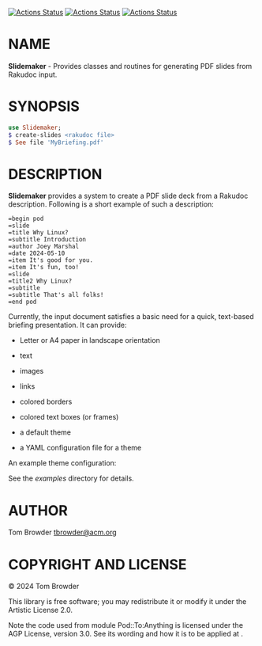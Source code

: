 [![Actions Status](https://github.com/tbrowder/Slidemaker/actions/workflows/linux.yml/badge.svg)](https://github.com/tbrowder/Slidemaker/actions) [![Actions Status](https://github.com/tbrowder/Slidemaker/actions/workflows/macos.yml/badge.svg)](https://github.com/tbrowder/Slidemaker/actions) [![Actions Status](https://github.com/tbrowder/Slidemaker/actions/workflows/windows.yml/badge.svg)](https://github.com/tbrowder/Slidemaker/actions)

NAME
====

**Slidemaker** - Provides classes and routines for generating PDF slides from Rakudoc input.

SYNOPSIS
========

```raku
use Slidemaker;
$ create-slides <rakudoc file>
$ See file 'MyBriefing.pdf'
```

DESCRIPTION
===========

**Slidemaker** provides a system to create a PDF slide deck from a Rakudoc description. Following is a short example of such a description:

    =begin pod
    =slide
    =title Why Linux?
    =subtitle Introduction
    =author Joey Marshal
    =date 2024-05-10
    =item It's good for you.
    =item It's fun, too!
    =slide
    =title2 Why Linux?
    =subtitle
    =subtitle That's all folks!
    =end pod

Currently, the input document satisfies a basic need for a quick, text-based briefing presentation. It can provide:

  * Letter or A4 paper in landscape orientation

  * text

  * images

  * links

  * colored borders

  * colored text boxes (or frames)

  * a default theme

  * a YAML configuration file for a theme

An example theme configuration:

See the *examples* directory for details.

AUTHOR
======

Tom Browder <tbrowder@acm.org>

COPYRIGHT AND LICENSE
=====================

© 2024 Tom Browder

This library is free software; you may redistribute it or modify it under the Artistic License 2.0.

Note the code used from module Pod::To:Anything is licensed under the AGP License, version 3.0. See its wording and how it is to be applied at [](https://).

